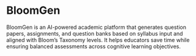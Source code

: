 # BloomGen
 BloomGen is an AI-powered academic platform that generates question papers, assignments, and question banks based on syllabus input and aligned with Bloom’s Taxonomy levels. It helps educators save time while ensuring balanced assessments across cognitive learning objectives.
